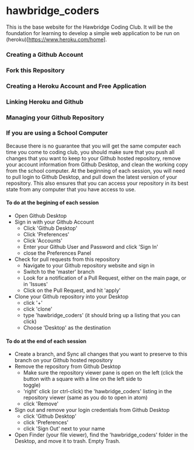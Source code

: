 # hawbridge_coders

This is the base website for the Hawbridge Coding Club.  It will be the foundation for learning to develop a simple web application to be run on (heroku)[https://www.heroku.com/home].

### Creating a Github Account

### Fork this Repository

### Creating a Heroku Account and Free Application

### Linking Heroku and Github

### Managing your Github Repository

### If you are using a School Computer

Because there is no guarantee that you will get the same computer each time you come to coding club, you should make sure that you push all changes that you want to keep to your Github hosted repository, remove your account information from Github Desktop, and clean the working copy from the school computer.  At the beginning of each session, you will need to pull login to Github Desktop, and pull down the latest version of your repository.  This also ensures that you can access your repository in its best state from any computer that you have access to use.

#### To do at the begining of each session

- Open Github Desktop
- Sign in with your Github Account
  - Click 'Github Desktop'
  - Click 'Preferences'
  - Click 'Accounts'
  - Enter your Github User and Password and click 'Sign In'
  - close the Preferences Panel
- Check for pull requests from this repository
  - Navigate to your Github repository website and sign in
  - Switch to the 'master' branch
  - Look for a notification of a Pull Request, either on the main page, or in 'Issues'
  - Click on the Pull Request, and hit 'apply'
- Clone your Github repository into your Desktop
  - click '+'
  - click 'clone'
  - type 'hawbridge_coders' (it should bring up a listing that you can click)
  - Choose 'Desktop' as the destination

#### To do at the end of each session

- Create a branch, and Sync all changes that you want to preserve to this branch on your Github hosted repository
- Remove the repository from Github Desktop
  - Make sure the repository viewer pane is open on the left (click the button with a square with a line on the left side to   
  toggle)
  - 'right' click (or ctrl-click) the 'hawbridge_coders' listing in the repository viewer (same as you do to open in atom)
  - click 'Remove'
- Sign out and remove your login credentials from Github Desktop
  - click 'Github Desktop'
  - click 'Preferences'
  - click 'Sign Out' next to your name
- Open Finder (your file viewer), find the 'hawbridge_coders' folder in the Desktop, and move it to trash. Empty Trash.

